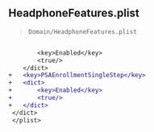 ## HeadphoneFeatures.plist

> `Domain/HeadphoneFeatures.plist`

```diff

 		<key>Enabled</key>
 		<true/>
 	</dict>
+	<key>PSAEnrollmentSingleStep</key>
+	<dict>
+		<key>Enabled</key>
+		<true/>
+	</dict>
 </dict>
 </plist>
 

```
